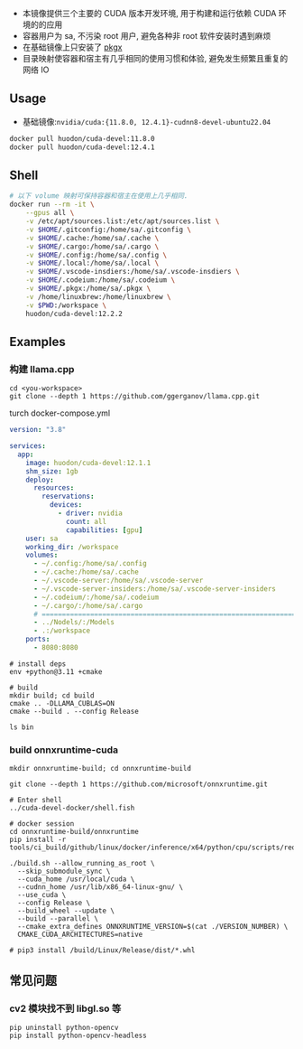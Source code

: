 - 本镜像提供三个主要的 CUDA 版本开发环境, 用于构建和运行依赖 CUDA 环境的的应用
- 容器用户为 sa, 不污染 root 用户, 避免各种非 root 软件安装时遇到麻烦
- 在基础镜像上只安装了 [pkgx](https://pkgx.sh/)
- 目录映射使容器和宿主有几乎相同的使用习惯和体验, 避免发生频繁且重复的网络 IO
## Usage

- 基础镜像:`nvidia/cuda:{11.8.0, 12.4.1}-cudnn8-devel-ubuntu22.04`

```bash
docker pull huodon/cuda-devel:11.8.0
docker pull huodon/cuda-devel:12.4.1
```


## Shell

```sh
# 以下 volume 映射可保持容器和宿主在使用上几乎相同.
docker run --rm -it \
    --gpus all \
    -v /etc/apt/sources.list:/etc/apt/sources.list \
    -v $HOME/.gitconfig:/home/sa/.gitconfig \
    -v $HOME/.cache:/home/sa/.cache \
    -v $HOME/.cargo:/home/sa/.cargo \
    -v $HOME/.config:/home/sa/.config \
    -v $HOME/.local:/home/sa/.local \
    -v $HOME/.vscode-insdiers:/home/sa/.vscode-insdiers \
    -v $HOME/.codeium:/home/sa/.codeium \
    -v $HOME/.pkgx:/home/sa/.pkgx \
    -v /home/linuxbrew:/home/linuxbrew \
    -v $PWD:/workspace \
    huodon/cuda-devel:12.2.2
```

## Examples

### 构建 llama.cpp


```fish
cd <you-workspace>
git clone --depth 1 https://github.com/ggerganov/llama.cpp.git
```

turch docker-compose.yml

```yml
version: "3.8"

services:
  app:
    image: huodon/cuda-devel:12.1.1
    shm_size: 1gb
    deploy:
      resources:
        reservations:
          devices:
            - driver: nvidia
              count: all
              capabilities: [gpu]
    user: sa
    working_dir: /workspace
    volumes:
      - ~/.config:/home/sa/.config
      - ~/.cache:/home/sa/.cache
      - ~/.vscode-server:/home/sa/.vscode-server
      - ~/.vscode-server-insiders:/home/sa/.vscode-server-insiders
      - ~/.codeium/:/home/sa/.codeium
      - ~/.cargo/:/home/sa/.cargo
      # ====================================================================
      - ../Nodels/:/Models
      - .:/workspace
    ports:
      - 8080:8080
```


```fish
# install deps
env +python@3.11 +cmake

# build
mkdir build; cd build
cmake .. -DLLAMA_CUBLAS=ON
cmake --build . --config Release

ls bin
```

### build onnxruntime-cuda

```fish
mkdir onnxruntime-build; cd onnxruntime-build

git clone --depth 1 https://github.com/microsoft/onnxruntime.git

# Enter shell
../cuda-devel-docker/shell.fish

# docker session
cd onnxruntime-build/onnxruntime
pip install -r tools/ci_build/github/linux/docker/inference/x64/python/cpu/scripts/requirements.txt

./build.sh --allow_running_as_root \
  --skip_submodule_sync \
  --cuda_home /usr/local/cuda \
  --cudnn_home /usr/lib/x86_64-linux-gnu/ \
  --use_cuda \
  --config Release \
  --build_wheel --update \
  --build --parallel \
  --cmake_extra_defines ONNXRUNTIME_VERSION=$(cat ./VERSION_NUMBER) \
  CMAKE_CUDA_ARCHITECTURES=native

# pip3 install /build/Linux/Release/dist/*.whl
```

## 常见问题

### cv2 模块找不到 libgl.so 等
```
pip uninstall python-opencv
pip install python-opencv-headless
```

